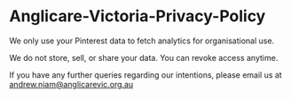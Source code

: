# Anglicare-Victoria-Privacy-Policy

We only use your Pinterest data to fetch analytics for organisational use.

We do not store, sell, or share your data. You can revoke access anytime.

If you have any further queries regarding our intentions, please email us at andrew.njam@anglicarevic.org.au
